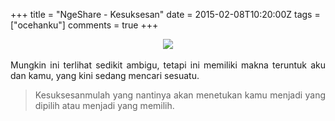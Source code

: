 +++
title = "NgeShare - Kesuksesan"
date = 2015-02-08T10:20:00Z
tags = ["ocehanku"]
comments = true
+++

<center><img border="0" data-original-height="600" data-original-width="1200" src="https://1.bp.blogspot.com/-6731lyWIY94/XNod49bECoI/AAAAAAAATmc/Rf4C6KBp5zY_BruURxFMdtcnZEdcF8DIQCLcBGAs/s1600/sukses.png" /></center><br />
<div style="text-align: justify;">Mungkin ini terlihat sedikit ambigu, tetapi ini memiliki makna teruntuk aku dan kamu, yang kini sedang mencari sesuatu.<blockquote class="tr_bq">Kesuksesanmulah yang nantinya akan menetukan kamu menjadi yang dipilih atau menjadi yang memilih.</blockquote></div>
